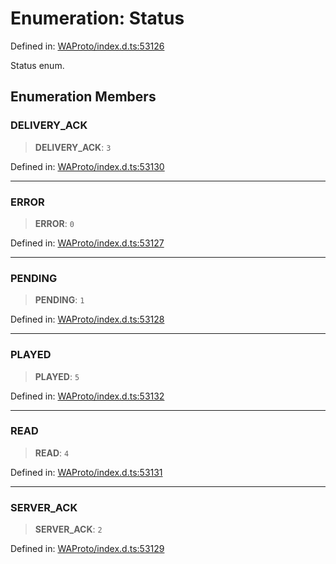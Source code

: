 # Enumeration: Status

Defined in: [WAProto/index.d.ts:53126](https://github.com/Fokusdotid/bail/blob/dad8cbc7bd41e0c17126095b0fc017b92c3d85cf/WAProto/index.d.ts#L53126)

Status enum.

## Enumeration Members

### DELIVERY\_ACK

> **DELIVERY\_ACK**: `3`

Defined in: [WAProto/index.d.ts:53130](https://github.com/Fokusdotid/bail/blob/dad8cbc7bd41e0c17126095b0fc017b92c3d85cf/WAProto/index.d.ts#L53130)

***

### ERROR

> **ERROR**: `0`

Defined in: [WAProto/index.d.ts:53127](https://github.com/Fokusdotid/bail/blob/dad8cbc7bd41e0c17126095b0fc017b92c3d85cf/WAProto/index.d.ts#L53127)

***

### PENDING

> **PENDING**: `1`

Defined in: [WAProto/index.d.ts:53128](https://github.com/Fokusdotid/bail/blob/dad8cbc7bd41e0c17126095b0fc017b92c3d85cf/WAProto/index.d.ts#L53128)

***

### PLAYED

> **PLAYED**: `5`

Defined in: [WAProto/index.d.ts:53132](https://github.com/Fokusdotid/bail/blob/dad8cbc7bd41e0c17126095b0fc017b92c3d85cf/WAProto/index.d.ts#L53132)

***

### READ

> **READ**: `4`

Defined in: [WAProto/index.d.ts:53131](https://github.com/Fokusdotid/bail/blob/dad8cbc7bd41e0c17126095b0fc017b92c3d85cf/WAProto/index.d.ts#L53131)

***

### SERVER\_ACK

> **SERVER\_ACK**: `2`

Defined in: [WAProto/index.d.ts:53129](https://github.com/Fokusdotid/bail/blob/dad8cbc7bd41e0c17126095b0fc017b92c3d85cf/WAProto/index.d.ts#L53129)

